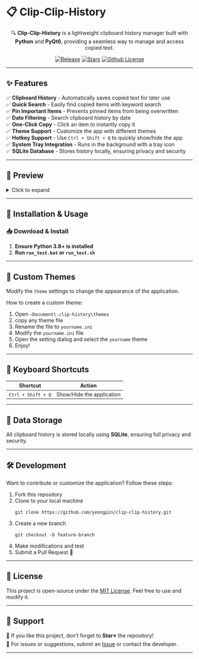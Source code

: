 # 📋 Clip-Clip-History

<div align="center">

🔍 **Clip-Clip-History** is a lightweight clipboard history manager built with **Python** and **PyQt6**, providing a seamless way to manage and access copied text.

<p align="center">

[![Release](https://img.shields.io/github/v/release/yeongpin/clip-clip-history?style=flat-square&logo=github&color=blue)](https://github.com/yeongpin/clip-clip-history/releases/latest)
[![Stars](https://img.shields.io/github/stars/yeongpin/clip-clip-history?style=flat-square&logo=github)](https://github.com/yeongpin/clip-clip-history/stargazers)
[![Github License](https://img.shields.io/badge/license-MIT-green.svg)](https://github.com/yeongpin/clip-clip-history/blob/main/LICENSE)

</p>

</div>

---

## ✨ Features

✅ **Clipboard History** - Automatically saves copied text for later use  
✅ **Quick Search** - Easily find copied items with keyword search  
✅ **Pin Important Items** - Prevents pinned items from being overwritten  
✅ **Date Filtering** - Search clipboard history by date  
✅ **One-Click Copy** - Click an item to instantly copy it  
✅ **Theme Support** - Customize the app with different themes  
✅ **Hotkey Support** - Use `Ctrl + Shift + Q` to quickly show/hide the app  
✅ **System Tray Integration** - Runs in the background with a tray icon  
✅ **SQLite Database** - Stores history locally, ensuring privacy and security  

---

## 📸 Preview

<details>

<summary>Click to expand</summary>

| ![Preview](./images/preview_2025-03-12_14-52-34.png) | ![Preview](./images/preview_2025-03-12_14-53-19.png) |
|--------------------------------------------------------|--------------------------------------------------------|
| ![Preview](./images/Preview_2025-03-12_14-54-29.png) | ![Preview](./images/Preview_2025-03-12_14-54-50.png) |

</details>

---

## 🚀 Installation & Usage

### 📥 Download & Install
1. **Ensure Python 3.8+ is installed**
2. **Run `run_test.bat` or `run_test.sh`**

---

## 🎨 Custom Themes

Modify the `theme` settings to change the appearance of the application.

How to create a custom theme:
1. Open `~Document\.clip-history\themes`
2. copy any theme file
3. Rename the file to `yourname.ini`
4. Modify the `yourname.ini` file
5. Open the setting dialog and select the `yourname` theme
6. Enjoy!

---

## 🎯 Keyboard Shortcuts

| Shortcut           | Action                   |
|-------------------|-------------------------|
| `Ctrl + Shift + Q` | Show/Hide the application |
---

## 💾 Data Storage

All clipboard history is stored locally using **SQLite**, ensuring full privacy and security.

---

## 🛠 Development

Want to contribute or customize the application? Follow these steps:

1. Fork this repository
2. Clone to your local machine
   ```
   git clone https://github.com/yeongpin/clip-clip-history.git
   ```
3. Create a new branch
   ```
   git checkout -b feature-branch
   ```
4. Make modifications and test
5. Submit a Pull Request 🚀

---

## 📜 License

This project is open-source under the [MIT License](LICENSE). Feel free to use and modify it.

---

## 🌟 Support

💖 If you like this project, don’t forget to **Star⭐️** the repository!  
📩 For issues or suggestions, submit an [Issue](https://github.com/yeongpin/clip-clip-history/issues) or contact the developer.

---
